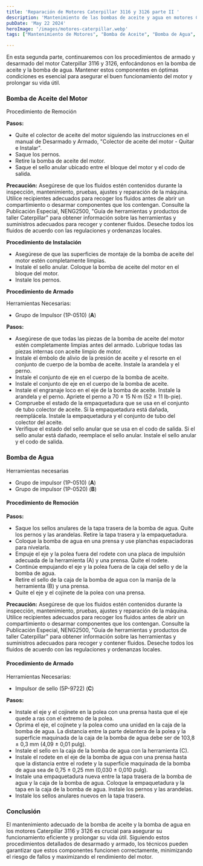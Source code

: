 ```yaml
---
title: 'Reparación de Motores Caterpillar 3116 y 3126 parte II '
description: 'Mantenimiento de las bombas de aceite y agua en motores Caterpillar 3116 y 3126'
pubDate: 'May 22 2024'
heroImage: '/images/motores-caterpillar.webp'
tags: ["Mantenimiento de Motores", "Bomba de Aceite", "Bomba de Agua", "Motores Caterpillar"]

---
```

En esta segunda parte, continuaremos con los procedimientos de armado y desarmado del motor Caterpillar 3116 y 3126, enfocándonos en la bomba de aceite y la bomba de agua. Mantener estos componentes en óptimas condiciones es esencial para asegurar el buen funcionamiento del motor y prolongar su vida útil.
### Bomba de Aceite del Motor
Procedimiento de Remoción

**Pasos:**
- Quite el colector de aceite del motor siguiendo las instrucciones en el manual de Desarmado y Armado, "Colector de aceite del motor - Quitar e Instalar".
- Saque los pernos.
- Retire la bomba de aceite del motor.
- Saque el sello anular ubicado entre el bloque del motor y el codo de salida.

**Precaución:** Asegúrese de que los fluidos estén contenidos durante la inspección, mantenimiento, pruebas, ajustes y reparación de la máquina. Utilice recipientes adecuados para recoger los fluidos antes de abrir un compartimiento o desarmar componentes que los contengan. Consulte la Publicación Especial, NENG2500, "Guía de herramientas y productos de taller Caterpillar" para obtener información sobre las herramientas y suministros adecuados para recoger y contener fluidos. Deseche todos los fluidos de acuerdo con las regulaciones y ordenanzas locales.

**Procedimiento de Instalación**
- Asegúrese de que las superficies de montaje de la bomba de aceite del motor estén completamente limpias.
- Instale el sello anular. Coloque la bomba de aceite del motor en el bloque del motor.
- Instale los pernos.

**Procedimiento de Armado**

Herramientas Necesarias:
- Grupo de Impulsor (1P-0510) (**A**)

**Pasos:**
- Asegúrese de que todas las piezas de la bomba de aceite del motor estén completamente limpias antes del armado. Lubrique todas las piezas internas con aceite limpio de motor.
- Instale el émbolo de alivio de la presión de aceite y el resorte en el conjunto de cuerpo de la bomba de aceite. Instale la arandela y el perno.
- Instale el conjunto de eje en el cuerpo de la bomba de aceite.
- Instale el conjunto de eje en el cuerpo de la bomba de aceite.
- Instale el engranaje loco en el eje de la bomba de aceite. Instale la arandela y el perno. Apriete el perno a 70 ± 15 N·m (52 ± 11 lb-pie).
- Compruebe el estado de la empaquetadura que se usa en el conjunto de tubo colector de aceite. Si la empaquetadura está dañada, reemplácela. Instale la empaquetadura y el conjunto de tubo del colector del aceite.
- Verifique el estado del sello anular que se usa en el codo de salida. Si el sello anular está dañado, reemplace el sello anular. Instale el sello anular y el codo de salida.

### Bomba de Agua
Herramientas necesarias
- Grupo de impulsor (1P-0510) (**A**)
- Grupo de impulsor (1P-0520) (**B**)
#### Procedimiento de Remoción
**Pasos:**
- Saque los sellos anulares de la tapa trasera de la bomba de agua. Quite los pernos y las arandelas. Retire la tapa trasera y la empaquetadura.
- Coloque la bomba de agua en una prensa y use planchas espaciadoras para nivelarla.
- Empuje el eje y la polea fuera del rodete con una placa de impulsión adecuada de la herramienta (A) y una prensa. Quite el rodete.
- Continúe empujando el eje y la polea fuera de la caja del sello y de la bomba de agua.
- Retire el sello de la caja de la bomba de agua con la manija de la herramienta (B) y una prensa.
- Quite el eje y el cojinete de la polea con una prensa.

**Precaución:** Asegúrese de que los fluidos estén contenidos durante la inspección, mantenimiento, pruebas, ajustes y reparación de la máquina. Utilice recipientes adecuados para recoger los fluidos antes de abrir un compartimiento o desarmar componentes que los contengan. Consulte la Publicación Especial, NENG2500, "Guía de herramientas y productos de taller Caterpillar" para obtener información sobre las herramientas y suministros adecuados para recoger y contener fluidos. Deseche todos los fluidos de acuerdo con las regulaciones y ordenanzas locales.

#### Procedimiento de Armado
Herramientas Necesarias:
- Impulsor de sello (5P-9722) (**C**)

**Pasos:**
- Instale el eje y el cojinete en la polea con una prensa hasta que el eje quede a ras con el extremo de la polea.
- Oprima el eje, el cojinete y la polea como una unidad en la caja de la bomba de agua. La distancia entre la parte delantera de la polea y la superficie maquinada de la caja de la bomba de agua debe ser de 103,8 ± 0,3 mm (4,09 ± 0,01 pulg).
- Instale el sello en la caja de la bomba de agua con la herramienta (C).
- Instale el rodete en el eje de la bomba de agua con una prensa hasta que la distancia entre el rodete y la superficie maquinada de la bomba de agua sea de 0,75 ± 0,25 mm (0,030 ± 0,010 pulg).
- Instale una empaquetadura nueva entre la tapa trasera de la bomba de agua y la caja de la bomba de agua. Coloque la empaquetadura y la tapa en la caja de la bomba de agua. Instale los pernos y las arandelas.
- Instale los sellos anulares nuevos en la tapa trasera.

### Conclusión
El mantenimiento adecuado de la bomba de aceite y la bomba de agua en los motores Caterpillar 3116 y 3126 es crucial para asegurar su funcionamiento eficiente y prolongar su vida útil. Siguiendo estos procedimientos detallados de desarmado y armado, los técnicos pueden garantizar que estos componentes funcionen correctamente, minimizando el riesgo de fallos y maximizando el rendimiento del motor.